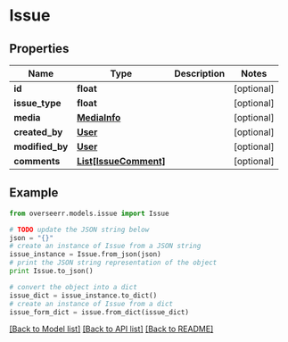 # Issue


## Properties
Name | Type | Description | Notes
------------ | ------------- | ------------- | -------------
**id** | **float** |  | [optional] 
**issue_type** | **float** |  | [optional] 
**media** | [**MediaInfo**](MediaInfo.md) |  | [optional] 
**created_by** | [**User**](User.md) |  | [optional] 
**modified_by** | [**User**](User.md) |  | [optional] 
**comments** | [**List[IssueComment]**](IssueComment.md) |  | [optional] 

## Example

```python
from overseerr.models.issue import Issue

# TODO update the JSON string below
json = "{}"
# create an instance of Issue from a JSON string
issue_instance = Issue.from_json(json)
# print the JSON string representation of the object
print Issue.to_json()

# convert the object into a dict
issue_dict = issue_instance.to_dict()
# create an instance of Issue from a dict
issue_form_dict = issue.from_dict(issue_dict)
```
[[Back to Model list]](../README.md#documentation-for-models) [[Back to API list]](../README.md#documentation-for-api-endpoints) [[Back to README]](../README.md)


